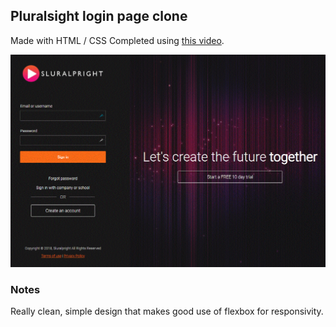## Pluralsight login page clone

Made with HTML / CSS
Completed using [this video](https://www.youtube.com/watch?v=wIx1O5Y5EB4&feature=em-uploademail).

![Pluralsight login page clone](https://raw.githubusercontent.com/paul-duvall/website_images/master/project-image-sluralpright-login-page.GIF)

### Notes

Really clean, simple design that makes good use of flexbox for responsivity. 
